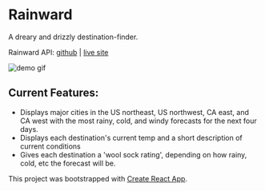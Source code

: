 # Rainward
A dreary and drizzly destination-finder.

Rainward API: [github](https://github.com/RachelSa/rainward-api) | [live site](https://floating-escarpment-37906.herokuapp.com/suggestions/us-northeast)

![demo gif](https://media.giphy.com/media/l2RnvifCVjf2LJh4Y/giphy.gif)

## Current Features:
 - Displays major cities in the US northeast, US northwest, CA east, and CA west with the most rainy, cold, and windy forecasts for the next four days.
 - Displays each destination's current temp and a short description of current conditions
 - Gives each destination a 'wool sock rating', depending on how rainy, cold, etc the forecast will be.

This project was bootstrapped with [Create React App](https://github.com/facebookincubator/create-react-app).
